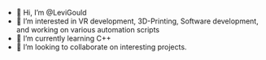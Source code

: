 - 👋 Hi, I’m @LeviGould
- 👀 I’m interested in VR development, 3D-Printing, Software development, and working on various automation scripts
- 🌱 I’m currently learning C++
- 💞️ I’m looking to collaborate on interesting projects.

<!---
LeviGould/LeviGould is a ✨ special ✨ repository because its `README.md` (this file) appears on your GitHub profile.
You can click the Preview link to take a look at your changes.
--->
